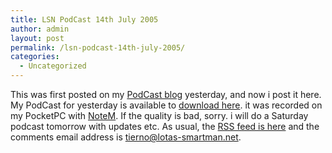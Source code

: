 ```yaml
---
title: LSN PodCast 14th July 2005
author: admin
layout: post
permalink: /lsn-podcast-14th-july-2005/
categories:
  - Uncategorized
---
```

This was first posted on my [PodCast blog][1] yesterday, and now i post it here. My PodCast for yesterday is available to [download here][2]. it was recorded on my PocketPC with [NoteM][3]. If the quality is bad, sorry. i will do a Saturday podcast tomorrow with updates etc. As usual, the [RSS feed is here][4] and the comments email address is <tierno@lotas-smartman.net>.

 [1]: http://lotas.libsyn.com/
 [2]: http://libsyn.com/media/lotas/lsnpodcast-2005071-01.mp3
 [3]: http://www.freewareppc.com/multimedia/notem.shtml
 [4]: http://lotas.libsyn.com/rss